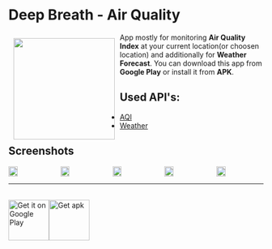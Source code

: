 # Deep Breath - Air Quality
<img src="https://github.com/iaruchkin/DeepBreath/blob/develop/app/src/main/ic_launcher-web.png?raw=true"
align="left" width="200" hspace="10" vspace="10">

App mostly for monitoring **Air Quality Index** at your current location(or choosen location) and additionally for **Weather Forecast**. You can download this app from **Google Play** or install it from **APK**.

## Used API's:
* [AQI](http://aqicn.org)
* [Weather](https://openweathermap.org/)

## Screenshots
<div style="display:flex;" >
<img  src="https://lh3.googleusercontent.com/5WfAziD87inoe0yCOyAvJExI-CDJH1f9JjKaTxMNtV7GhlmcJEdk1cOV1_EQciRvQ5A=w720-h310-rw" width="19%" >
<img style="margin-left:10px;" src="https://lh3.googleusercontent.com/OVtJHHgf26Y6d2UmD48lz8KD47X5HFPJbV8NRLlkqO2i0IUdY0a0FxjMgHBp_k-o5A=w720-h310-rw" width="19%" >
<img style="margin-left:10px;" src="https://lh3.googleusercontent.com/N2ZHWM8E0kV6nkRwRocpYipcomfnD1dImm3lPm0MmK01JvRbPQaSARVq8aQG64YdMCY=w720-h310-rw" width="19%" >
<img style="margin-left:10px;" src="https://lh3.googleusercontent.com/yIh3xUWt2fAINYfbTJzvzzzbv6cmPN9JREVxNQyCdijjWJ4VBeFvlF7Iubw_11FBH-I=w720-h310-rw" width="19%" >
<img style="margin-left:10px;" src="https://lh3.googleusercontent.com/LgpsxKjnqtBsl8wM4ccnKG7MMGUwU3CT0ze9Fd9T-fuvJZB_Faijr-C21TMIIvmKexE=w720-h310-rw" width="19%" >

</div>

***

<br/>

<div style="display:flex;" >
<a href="https://play.google.com/store/apps/details?id=com.iaruchkin.deepbreath">
    <img alt="Get it on Google Play"
        height="80"
        src="https://play.google.com/intl/en_us/badges/images/generic/en_badge_web_generic.png" />
</a>
<a href="https://github.com/iaruchkin/DeepBreath/releases/download/v1.4.2/app-release.apk">
    <img alt="Get apk"
        height="80"
        src="http://yt3dl.net/images/apk-download-badge.png" />
</a>
</div>
